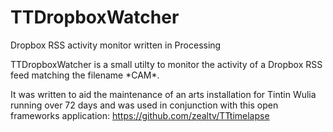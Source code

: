 # TTDropboxWatcher
Dropbox RSS activity monitor written in Processing

TTDropboxWatcher is a small utilty to monitor the activity of a Dropbox RSS feed matching the filename \*CAM\*.

It was written to aid the maintenance of an arts installation for Tintin Wulia running over 72 days and was used in conjunction with this open frameworks application:  https://github.com/zealtv/TTtimelapse
